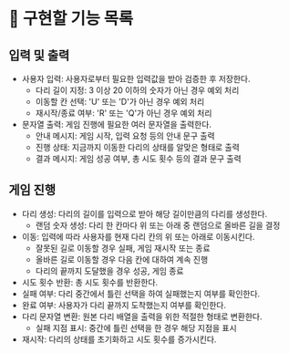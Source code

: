 # 🔧 구현할 기능 목록

## 입력 및 출력

- 사용자 입력: 사용자로부터 필요한 입력값을 받아 검증한 후 저장한다.
  - 다리 길이 지정: 3 이상 20 이하의 숫자가 아닌 경우 예외 처리
  - 이동할 칸 선택: 'U' 또는 'D'가 아닌 경우 예외 처리
  - 재시작/종료 여부: 'R' 또는 'Q'가 아닌 경우 예외 처리
- 문자열 출력: 게임 진행에 필요한 여러 문자열을 출력한다.
  - 안내 메시지: 게임 시작, 입력 요청 등의 안내 문구 출력
  - 진행 상태: 지금까지 이동한 다리의 상태를 알맞은 형태로 출력
  - 결과 메시지: 게임 성공 여부, 총 시도 횟수 등의 결과 문구 출력

## 게임 진행

- 다리 생성: 다리의 길이를 입력으로 받아 해당 길이만큼의 다리를 생성한다.
  - 랜덤 숫자 생성: 다리 한 칸마다 위 또는 아래 중 랜덤으로 올바른 길을 결정
- 이동: 입력에 따라 사용자를 현재 다리 칸의 위 또는 아래로 이동시킨다.
  - 잘못된 길로 이동할 경우 실패, 게임 재시작 또는 종료
  - 올바른 길로 이동할 경우 다음 칸에 대하여 계속 진행
  - 다리의 끝까지 도달했을 경우 성공, 게임 종료
- 시도 횟수 반환: 총 시도 횟수를 반환한다.
- 실패 여부: 다리 중간에서 틀린 선택을 하여 실패했는지 여부를 확인한다.
- 완료 여부: 사용자가 다리 끝까지 도착했는지 여부를 확인한다.
- 다리 문자열 변환: 원본 다리 배열을 출력을 위한 적절한 형태로 변환한다.
  - 실패 지점 표시: 중간에 틀린 선택을 한 경우 해당 지점을 표시
- 재시작: 다리의 상태를 초기화하고 시도 횟수를 증가시킨다.
